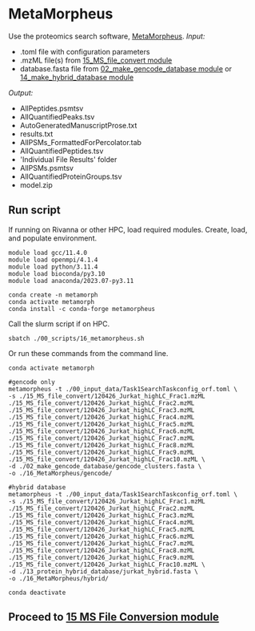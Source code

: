 # MetaMorpheus
Use the proteomics search software, [MetaMorpheus](https://github.com/smith-chem-wisc/MetaMorpheus).
_Input:_ <br />
- .toml file with configuration parameters
- .mzML file(s) from [15_MS_file_convert module](https://github.com/efwatts/LRP_Troubleshooting/tree/main/15_MS_file_convert)
- database.fasta file from [02_make_gencode_database module](https://github.com/efwatts/LRP_Troubleshooting/tree/main/02_make_gencode_database) or [14_make_hybrid_database module](https://github.com/efwatts/LRP_Troubleshooting/tree/main/14_make_hybrid_database)
  
_Output:_
- AllPeptides.psmtsv
- AllQuantifiedPeaks.tsv
- AutoGeneratedManuscriptProse.txt
- results.txt
- AllPSMs_FormattedForPercolator.tab
- AllQuantifiedPeptides.tsv
- 'Individual File Results' folder
- AllPSMs.psmtsv
- AllQuantifiedProteinGroups.tsv
- model.zip

## Run script
If running on Rivanna or other HPC, load required modules. Create, load, and populate environment. 
```
module load gcc/11.4.0  
module load openmpi/4.1.4
module load python/3.11.4
module load bioconda/py3.10
module load anaconda/2023.07-py3.11

conda create -n metamorph
conda activate metamorph
conda install -c conda-forge metamorpheus
```
Call the slurm script if on HPC. 
```
sbatch ./00_scripts/16_metamorpheus.sh
```
Or run these commands from the command line. 
```
conda activate metamorph

#gencode only
metamorpheus -t ./00_input_data/Task1SearchTaskconfig_orf.toml \
-s ./15_MS_file_convert/120426_Jurkat_highLC_Frac1.mzML ./15_MS_file_convert/120426_Jurkat_highLC_Frac2.mzML ./15_MS_file_convert/120426_Jurkat_highLC_Frac3.mzML ./15_MS_file_convert/120426_Jurkat_highLC_Frac4.mzML ./15_MS_file_convert/120426_Jurkat_highLC_Frac5.mzML ./15_MS_file_convert/120426_Jurkat_highLC_Frac6.mzML ./15_MS_file_convert/120426_Jurkat_highLC_Frac7.mzML ./15_MS_file_convert/120426_Jurkat_highLC_Frac8.mzML ./15_MS_file_convert/120426_Jurkat_highLC_Frac9.mzML ./15_MS_file_convert/120426_Jurkat_highLC_Frac10.mzML \
-d ./02_make_gencode_database/gencode_clusters.fasta \
-o ./16_MetaMorpheus/gencode/

#hybrid database
metamorpheus -t ./00_input_data/Task1SearchTaskconfig_orf.toml \
-s ./15_MS_file_convert/120426_Jurkat_highLC_Frac1.mzML ./15_MS_file_convert/120426_Jurkat_highLC_Frac2.mzML ./15_MS_file_convert/120426_Jurkat_highLC_Frac3.mzML ./15_MS_file_convert/120426_Jurkat_highLC_Frac4.mzML ./15_MS_file_convert/120426_Jurkat_highLC_Frac5.mzML ./15_MS_file_convert/120426_Jurkat_highLC_Frac6.mzML ./15_MS_file_convert/120426_Jurkat_highLC_Frac7.mzML ./15_MS_file_convert/120426_Jurkat_highLC_Frac8.mzML ./15_MS_file_convert/120426_Jurkat_highLC_Frac9.mzML ./15_MS_file_convert/120426_Jurkat_highLC_Frac10.mzML \
-d ./13_protein_hybrid_database/jurkat_hybrid.fasta \
-o ./16_MetaMorpheus/hybrid/

conda deactivate
```

## Proceed to [15 MS File Conversion module](https://github.com/efwatts/LRP_Troubleshooting/tree/main/15_MS_file_convert)
